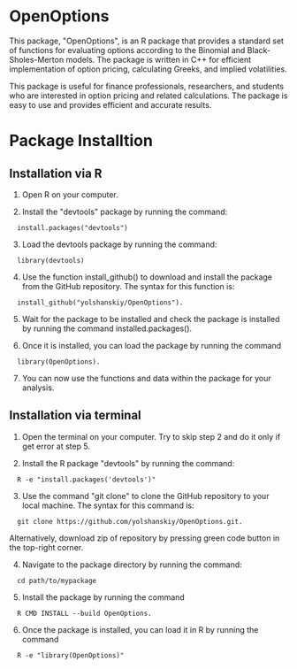 # OpenOptions

This package, "OpenOptions", is an R package that provides a standard set of functions for evaluating options according to the Binomial and Black-Sholes-Merton models. The package is written in C++ for efficient implementation of option pricing, calculating Greeks, and implied volatilities.

This package is useful for finance professionals, researchers, and students who are interested in option pricing and related calculations. The package is easy to use and provides efficient and accurate results.

# Package Installtion 

## Installation via R

1. Open R on your computer.

2. Install the "devtools" package by running the command:

```{r}
  install.packages("devtools")
```

3. Load the devtools package by running the command:

```{r}
  library(devtools)
```

4. Use the function install_github() to download and install the package from the GitHub repository. The syntax for this function is: 

```{r}
  install_github("yolshanskiy/OpenOptions"). 
```

5. Wait for the package to be installed and check the package is installed by running the command installed.packages().

6. Once it is installed, you can load the package by running the command

```{r}
  library(OpenOptions).
```

7. You can now use the functions and data within the package for your analysis.

## Installation via terminal

1. Open the terminal on your computer. Try to skip step 2 and do it only if get error at step 5.

2. Install the R package "devtools" by running the command: 

```
  R -e "install.packages('devtools')"
```

3. Use the command "git clone" to clone the GitHub repository to your local machine. The syntax for this command is:

```
  git clone https://github.com/yolshanskiy/OpenOptions.git.
```  
  
Alternatively, download zip of repository by pressing green code button in the top-right corner.

4. Navigate to the package directory by running the command:

```
  cd path/to/mypackage
```

5. Install the package by running the command

```
  R CMD INSTALL --build OpenOptions.
```
6. Once the package is installed, you can load it in R by running the command

```
  R -e "library(OpenOptions)"
```
